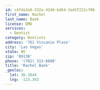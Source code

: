 ```yaml
---
id: c4fda3a9-332a-42dd-bd64-3ad1f221cf06
first_name: Rachel
last_name: Baek
license: DMD
services:
  - Dentist
category: Dentists
address: '761 Viscanio Place'
city: 'Las Vegas'
state: NV
zip: '89138'
phone: '(702) 313-6888'
title: 'Rachel Baek'
_geoloc:
  lat: 36.1644
  lng: -115.343
---
```

